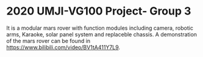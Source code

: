 # 2020 UMJI-VG100 Project- Group 3
It is a modular mars rover with function modules including camera, robotic arms, Karaoke, solar panel system and replaceble chassis.
A demonstration of the mars rover can be found in https://www.bilibili.com/video/BV1tA411Y7L9.
